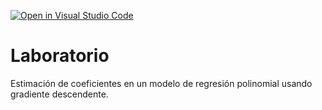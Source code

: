 [![Open in Visual Studio Code](https://classroom.github.com/assets/open-in-vscode-c66648af7eb3fe8bc4f294546bfd86ef473780cde1dea487d3c4ff354943c9ae.svg)](https://classroom.github.com/online_ide?assignment_repo_id=9029967&assignment_repo_type=AssignmentRepo)
# Laboratorio

Estimación de coeficientes en un modelo de regresión polinomial usando gradiente descendente.
